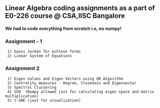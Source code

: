 ## Linear Algebra coding assignments as a part of E0-226 course @ CSA,IISC Bangalore
 #### We had to code everything from scratch i.e, no numpy!

 ### Assignment - 1
     1) Gauss Jordan for echleon forms
     2) Linear System of Equations

 ### Assignment 2
     1) Eigen Values and Eigen Vectors using QR Algorithm
     2) Centrality measures - Degree, Closeness and Eigenvector
     3) Spectral Clustering
     4) SVD  (Numpy allowed just for calculating eigen space and matrix multiplication)
     5) t-SNE (just for visualization)
